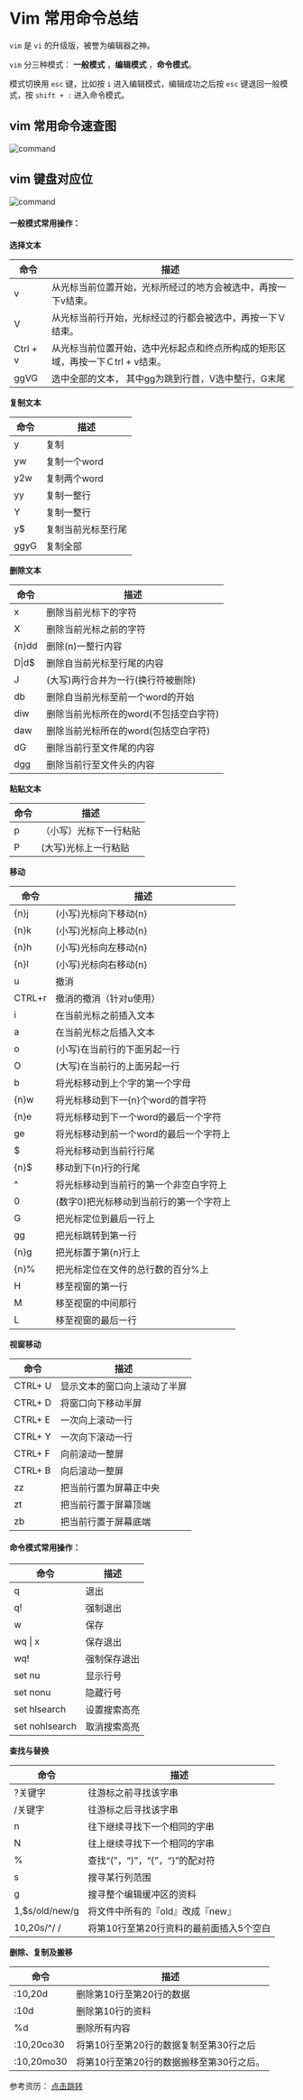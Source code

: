 # Vim 常用命令总结



`vim` 是 `vi` 的升级版，被誉为编辑器之神。

`vim` 分三种模式： **一般模式** ，**编辑模式** ，**命令模式**。

模式切换用 `esc` 键，比如按 `i` 进入编辑模式，编辑成功之后按 `esc` 键退回一般模式，按 `shift + :` 进入命令模式。

## vim 常用命令速查图

![command](../assets/linux/vim/command.png)

## vim 键盘对应位

![command](../assets/linux/vim/keyboard.png)



#### 一般模式常用操作：

**选择文本** 

| 命令     | 描述                                                         |
| -------- | ------------------------------------------------------------ |
| v        | 从光标当前位置开始，光标所经过的地方会被选中，再按一下v结束。 |
| V        | 从光标当前行开始，光标经过的行都会被选中，再按一下Ｖ结束。   |
| Ctrl + v | 从光标当前位置开始，选中光标起点和终点所构成的矩形区域，再按一下Ｃtrl + v结束。 |
| ggVG     | 选中全部的文本， 其中gg为跳到行首，V选中整行，G末尾          |



**复制文本**

| 命令 | 描述               |
| ---- | ------------------ |
| y    | 复制               |
| yw   | 复制一个word       |
| y2w  | 复制两个word       |
| yy   | 复制一整行         |
| Y    | 复制一整行         |
| y$   | 复制当前光标至行尾 |
| ggyG | 复制全部           |



**删除文本**

| 命令  | 描述                                   |
| ----- | -------------------------------------- |
| x     | 删除当前光标下的字符                   |
| X     | 删除当前光标之前的字符                 |
| {n}dd | 删除(n)一整行内容                      |
| D\|d$ | 删除自当前光标至行尾的内容             |
| J     | (大写)两行合并为一行(换行符被删除)           |
| db    | 删除自当前光标至前一个word的开始       |
| diw   | 删除当前光标所在的word(不包括空白字符) |
| daw   | 删除当前光标所在的word(包括空白字符)   |
| dG    | 删除当前行至文件尾的内容               |
| dgg   | 删除当前行至文件头的内容               |


**粘贴文本**

| 命令  | 描述                                   |
| ----- | -------------------------------------- |
| p    | （小写）光标下一行粘贴                   |
| P    | (大写)光标上一行粘贴                 |


**移动**

| 命令  | 描述                                   |
| ----- | -------------------------------------- |
| {n}j   | (小写)光标向下移动{n}           |
| {n}k   | (小写)光标向上移动{n}           |
| {n}h   | (小写)光标向左移动{n}           |
| {n}l   | (小写)光标向右移动{n}           |
| u  | 撤消         |
| CTRL+r | 撤消的撤消（针对u使用） |
| i | 在当前光标之前插入文本 |
| a | 在当前光标之后插入文本 |
| o | (小写)在当前行的下面另起一行 |
| O | (大写)在当前行的上面另起一行 |
| b | 将光标移动到上个字的第一个字母 |
| {n}w | 将光标移动到下一{n}个word的首字符 |
| {n}e | 将光标移动到下一个word的最后一个字符 |
| ge | 将光标移动到前一个word的最后一个字符上 |
| $ | 将光标移动到当前行行尾 |
| {n}$ | 移动到下{n}行的行尾 |
| ^ | 将光标移动到当前行的第一个非空白字符上 |
| 0 | (数字0)把光标移动到当前行的第一个字符上 |
| G | 把光标定位到最后一行上 |
| gg | 把光标跳转到第一行 |
| {n}g | 把光标置于第{n}行上 |
| {n}% | 把光标定位在文件的总行数的百分%上 |
| H | 移至视窗的第一行 |
| M | 移至视窗的中间那行 |
| L | 移至视窗的最后一行 |

**视窗移动**

| 命令  | 描述                                   |
| ----- | -------------------------------------- |
| CTRL+ U | 显示文本的窗口向上滚动了半屏       |
| CTRL+ D  | 将窗口向下移动半屏           |
| CTRL+ E  | 一次向上滚动一行           |
| CTRL+ Y  | 一次向下滚动一行           |
| CTRL+ F  | 向前滚动一整屏         |
| CTRL+ B  | 向后滚动一整屏 |
| zz | 把当前行置为屏幕正中央 |
| zt | 把当前行置于屏幕顶端 |
| zb | 把当前行置于屏幕底端 |



#### 命令模式常用操作：


| 命令  | 描述                                   |
| ----- | -------------------------------------- |
| q | 退出       |
| q! | 强制退出  |
| w  | 保存           |
| wq \| x | 保存退出 |
| wq!  | 强制保存退出  |
| set nu  | 显示行号   |
| set nonu  | 隐藏行号   |
| set hlsearch  | 设置搜索高亮   |
| set nohlsearch  | 取消搜索高亮   |


**查找与替换**

| 命令  | 描述                                   |
| ----- | -------------------------------------- |
| ?关键字  | 往游标之前寻找该字串   |
| /关键字  | 往游标之后寻找该字串   |
| n | 往下继续寻找下一个相同的字串 |
| N | 往上继续寻找下一个相同的字串 |
| % | 查找“(”，“)”，“{”，“}”的配对符 |
| s | 搜寻某行列范围 |
| g | 搜寻整个编辑缓冲区的资料 |
| 1,$s/old/new/g | 将文件中所有的『old』改成『new』 |
| 10,20s/^/ / | 将第10行至第20行资料的最前面插入5个空白 |

**删除、复制及搬移**

| 命令  | 描述                                   |
| ----- | -------------------------------------- |
| :10,20d | 删除第10行至第20行的数据 |
| :10d | 删除第10行的资料 |
| %d | 删除所有内容 |
| :10,20co30 | 将第10行至第20行的数据复制至第30行之后 |
| :10,20mo30 | 将第10行至第20行的数据搬移至第30行之后。 |




参考资历：  [点击跳转](https://www.cnblogs.com/yangjig/p/6014198.html)

